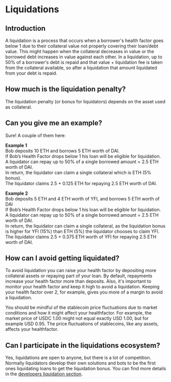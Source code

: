 # Liquidations

## Introduction

A liquidation is a process that occurs when a borrower's health factor goes below 1 due to their collateral value not properly covering their loan/debt value. This might happen when the collateral decreases in value or the borrowed debt increases in value against each other. In a liquidation, up to 50% of a borrower's debt is repaid and that value + liquidation fee is taken from the collateral available, so after a liquidation that amount liquidated from your debt is repaid.

## How much is the liquidation penalty?

The liquidation penalty (or bonus for liquidators) depends on the asset used as collateral.

## Can you give me an example?

Sure! A couple of them here:

**Example 1**\
Bob deposits 10 ETH and borrows 5 ETH worth of DAI.\
If Bob’s Health Factor drops below 1 his loan will be eligible for liquidation.\
A liquidator can repay up to 50% of a single borrowed amount = 2.5 ETH worth of DAI.\
In return, the liquidator can claim a single collateral which is ETH (5% bonus).\
The liquidator claims 2.5 + 0.125 ETH for repaying 2.5 ETH worth of DAI.

**Example 2**\
Bob deposits 5 ETH and 4 ETH worth of YFI, and borrows 5 ETH worth of DAI\
If Bob’s Health Factor drops below 1 his loan will be eligible for liquidation.\
A liquidator can repay up to 50% of a single borrowed amount = 2.5 ETH worth of DAI.\
In return, the liquidator can claim a single collateral, as the liquidation bonus is higher for YFI (15%) than ETH (5%) the liquidator chooses to claim YFI.\
The liquidator claims 2.5 + 0.375 ETH worth of YFI for repaying 2.5 ETH worth of DAI.

## How can I avoid getting liquidated?

To avoid liquidation you can raise your health factor by depositing more collateral assets or repaying part of your loan. By default, repayments increase your health factor more than deposits. Also, it's important to monitor your health factor and keep it high to avoid a liquidation. Keeping your health factor over 2, for example, gives you more of a margin to avoid a liquidation.

You should be mindful of the stablecoin price fluctuations due to market conditions and how it might affect your healthfactor. For example, the market price of USDC 1.00 might not equal exactly USD 1.00, but for example USD 0.95. The price fluctuations of stablecoins, like any assets, affects your healthfactor.

## Can I participate in the liquidations ecosystem?

Yes, liquidations are open to anyone, but there is a lot of competition. Normally liquidators develop their own solutions and bots to be the first ones liquidating loans to get the liquidation bonus. You can find more details in the [developers liquidation section](https://devs.spark.fi/guides/liquidations).
